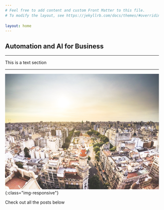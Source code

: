```yaml
---
# Feel free to add content and custom Front Matter to this file.
# To modify the layout, see https://jekyllrb.com/docs/themes/#overriding-theme-defaults

layout: home
---
```


## Automation and AI for Business
---

This is a text section

---


![city](/assets/ba.jpg){:class="img-responsive"}

Check out all the posts below

